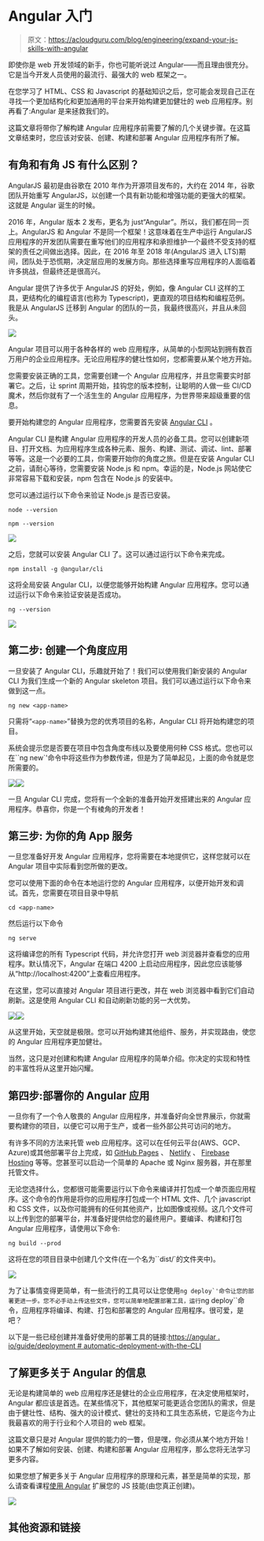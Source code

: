 # Angular 入门

> 原文：<https://acloudguru.com/blog/engineering/expand-your-js-skills-with-angular>

即使你是 web 开发领域的新手，你也可能听说过 Angular——而且理由很充分。它是当今开发人员使用的最流行、最强大的 web 框架之一。

在您学习了 HTML、CSS 和 Javascript 的基础知识之后，您可能会发现自己正在寻找一个更加结构化和更加通用的平台来开始构建更加健壮的 web 应用程序。别再看了:Angular 是来拯救我们的。

这篇文章将带你了解构建 Angular 应用程序前需要了解的几个关键步骤。在这篇文章结束时，您应该对安装、创建、构建和部署 Angular 应用程序有所了解。

## 有角和有角 JS 有什么区别？

AngularJS 最初是由谷歌在 2010 年作为开源项目发布的，大约在 2014 年，谷歌团队开始重写 AngularJS，以创建一个具有新功能和增强功能的更强大的框架。这就是 Angular 诞生的时候。

2016 年，Angular 版本 2 发布，更名为 just“Angular”。所以，我们都在同一页上。AngularJS 和 Angular 不是同一个框架！这意味着在生产中运行 AngularJS 应用程序的开发团队需要在重写他们的应用程序和承担维护一个最终不受支持的框架的责任之间做出选择。因此，在 2016 年至 2018 年(AngularJS 进入 LTS)期间，团队处于恐慌期，决定层应用的发展方向。那些选择重写应用程序的人面临着许多挑战，但最终还是很高兴。

Angular 提供了许多优于 AngularJS 的好处，例如，像 Angular CLI 这样的工具，更结构化的编程语言(也称为 Typescript)，更直观的项目结构和编程范例。我是从 AngularJS 迁移到 Angular 的团队的一员，我最终很高兴，并且从未回头。

![](img/4bd8cda72d84b22aee1a29600e8c101d.png)

Angular 项目可以用于各种各样的 web 应用程序，从简单的小型网站到拥有数百万用户的企业应用程序。无论应用程序的健壮性如何，您都需要从某个地方开始。

您需要安装正确的工具，您需要创建一个 Angular 应用程序，并且您需要实时部署它。之后，让 sprint 周期开始，挂钩您的版本控制，让聪明的人做一些 CI/CD 魔术，然后你就有了一个活生生的 Angular 应用程序，为世界带来超级重要的信息。

要开始构建您的 Angular 应用程序，您需要首先安装 [Angular CLI](https://angular.io/cli) 。

Angular CLI 是构建 Angular 应用程序的开发人员的必备工具。您可以创建新项目、打开文档、为应用程序生成各种元素、服务、构建、测试、调试、lint、部署等等。这是一个必要的工具，你需要开始你的角度之旅。但是在安装 Angular CLI 之前，请耐心等待，您需要安装 Node.js 和 npm。幸运的是，Node.js 网站使它非常容易下载和安装，npm 包含在 Node.js 的安装中。

您可以通过运行以下命令来验证 Node.js 是否已安装。

`node --version`

`npm --version`

![](img/1a6d288b9df948922267b2d4da0d1f50.png)

之后，您就可以安装 Angular CLI 了。这可以通过运行以下命令来完成。

`npm install -g @angular/cli`

这将全局安装 Angular CLI，以便您能够开始构建 Angular 应用程序。您可以通过运行以下命令来验证安装是否成功。

`ng --version`

![](img/7e2dfb1b68512897e7a125c40697ddb5.png)

## **第二步:** **创建一个角度应用**

一旦安装了 Angular CLI，乐趣就开始了！我们可以使用我们新安装的 Angular CLI 为我们生成一个新的 Angular skeleton 项目。我们可以通过运行以下命令来做到这一点。

`ng new <app-name>`

只需将“`<app-name>`”替换为您的优秀项目的名称，Angular CLI 将开始构建您的项目。

系统会提示您是否要在项目中包含角度布线以及要使用何种 CSS 格式。您也可以在``ng new`'命令中将这些作为参数传递，但是为了简单起见，上面的命令就是您所需要的。

![](img/d3ca2bed434b0dee132c91b140eff10f.png)![](img/51e0a5df0ec2d58fc4d0f95157aeab08.png)

一旦 Angular CLI 完成，您将有一个全新的准备开始开发搭建出来的 Angular 应用程序。恭喜你，你是一个有棱角的开发者！

## **第三步:** **为你的角 App 服务**

一旦您准备好开发 Angular 应用程序，您将需要在本地提供它，这样您就可以在 Angular 项目中实际看到您所做的更改。

您可以使用下面的命令在本地运行您的 Angular 应用程序，以便开始开发和调试。首先，您需要在项目目录中导航

`cd <app-name>`

然后运行以下命令

`ng serve`

这将编译您的所有 Typescript 代码，并允许您打开 web 浏览器并查看您的应用程序。默认情况下，Angular 在端口 4200 上启动应用程序，因此您应该能够从“http://localhost:4200”上查看应用程序。

在这里，您可以直接对 Angular 项目进行更改，并在 web 浏览器中看到它们自动刷新。这是使用 Angular CLI 和自动刷新功能的另一大优势。

![](img/003380f6e7fb702ea627ddb513f57e63.png)![](img/78b6512287a60f6fe332a3b96a286f7e.png)

从这里开始，天空就是极限。您可以开始构建其他组件、服务，并实现路由，使您的 Angular 应用程序更加健壮。

当然，这只是对创建和构建 Angular 应用程序的简单介绍。你决定的实现和特性的丰富性将从这里开始闪耀。

## **第四步:部署你的 Angular 应用**

一旦你有了一个令人敬畏的 Angular 应用程序，并准备好向全世界展示，你就需要构建你的项目，以便它可以用于生产，或者一些外部公共可访问的地方。

有许多不同的方法来托管 web 应用程序。这可以在任何云平台(AWS、GCP、Azure)或其他部署平台上完成，如 [GitHub Pages](https://pages.github.com/) 、 [Netlify](https://www.netlify.com/) 、 [Firebase Hosting](https://firebase.google.com/docs/hosting) 等等。您甚至可以启动一个简单的 Apache 或 Nginx 服务器，并在那里托管文件。

无论您选择什么，您都很可能需要运行以下命令来编译并打包成一个单页面应用程序。这个命令的作用是将你的应用程序打包成一个 HTML 文件、几个 javascript 和 CSS 文件，以及你可能拥有的任何其他资产，比如图像或视频。这几个文件可以上传到您的部署平台，并准备好提供给您的最终用户。要编译、构建和打包 Angular 应用程序，请使用以下命令:

`ng build --prod`

这将在您的项目目录中创建几个文件(在一个名为``dist/`的文件夹中)。

![](img/ad38e039b701dccf4f4edba790b6866f.png)

为了让事情变得更简单，有一些流行的工具可以让您使用``ng deploy`'命令让您的部署更进一步。您不必手动上传这些文件，您可以简单地配置部署工具，运行``ng deploy``命令，应用程序将编译、构建、打包和部署您的 Angular 应用程序。很可爱，是吧？

以下是一些已经创建并准备好使用的部署工具的链接:[https://angular . io/guide/deployment # automatic-deployment-with-the-CLI](https://angular.io/guide/deployment#automatic-deployment-with-the-cli)

## **了解更多关于 Angular 的信息**

无论是构建简单的 web 应用程序还是健壮的企业应用程序，在决定使用框架时，Angular 都应该是首选。在某些情况下，其他框架可能更适合您团队的需求，但是由于健壮性、结构、强大的设计模式、健壮的支持和工具生态系统，它是迄今为止我最喜欢的用于行业和个人项目的 web 框架。

这篇文章只是对 Angular 提供的能力的一瞥，但是嘿，你必须从某个地方开始！如果不了解如何安装、创建、构建和部署 Angular 应用程序，那么您将无法学习更多内容。

如果您想了解更多关于 Angular 应用程序的原理和元素，甚至是简单的实现，那么请查看课程[使用 Angular](https://acloud.guru/learn/expanding-your-js-skills-with-angular) 扩展您的 JS 技能(由您真正创建)。

[![](img/f90a61f5da0648ec2049f161c1686281.png)](https://acloud.guru/learn/expanding-your-js-skills-with-angular)

## 其他资源和链接